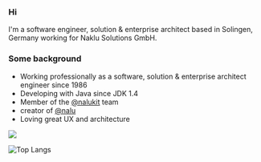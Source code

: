 ### Hi 

I'm a software engineer, solution & enterprise architect based in Solingen, Germany working for Naklu Solutions GmbH.

### Some background

- Working professionally as a software, solution & enterprise architect engineer since 1986
- Developing with Java since JDK 1.4
- Member of the [@nalukit](https://github.com/nalukit) team
- creator of [@nalu](https://github.com/nalkit/naluu) 
- Loving great UX and architecture

<picture>
  <source 
    srcset="https://github-readme-stats.vercel.app/api?username=frankhossfeld&show_icons=true&theme=dark"
    media="(prefers-color-scheme: dark)"
  />
  <source
    srcset="https://github-readme-stats.vercel.app/api?username=frankhossfeld&show_icons=true"
    media="(prefers-color-scheme: light), (prefers-color-scheme: no-preference)"
  />
  <img src="https://github-readme-stats.vercel.app/api?username=frankhossfeld&show_icons=true" />
</picture>

![Top Langs](https://github-readme-stats.vercel.app/api/top-langs/?username=frankhossfeld&layout=compact&langs_count=8)
